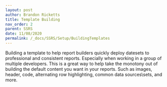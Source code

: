 ```yaml
---
layout: post
author: Brandon Ricketts
title: Template Building
nav_order: 2
parent: SSRS
date: 11/08/2020
permalink: /_docs/SSRS/Setup/BuildingTemplates
---
```


Building a template to help report builders quickly deploy datesets to professional and consistent reports.  Especially when working in a group of multiple developers.  This is a great way to help take the monotony out of building the default content you want in your reports.  Such as images, header, code, alternating row highlighting, common data sources\sets, and more.   
